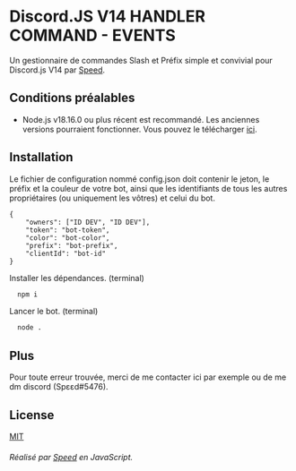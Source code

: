 # Discord.JS V14 HANDLER COMMAND - EVENTS

Un gestionnaire de commandes Slash et Préfix simple et convivial pour Discord.js V14 par [Speed](https://github.com/plancton0).

## Conditions préalables

- Node.js v18.16.0 ou plus récent est recommandé. Les anciennes versions pourraient fonctionner. Vous pouvez le télécharger [ici](https://nodejs.org/en/download/).

## Installation

Le fichier de configuration nommé config.json doit contenir le jeton, le préfix et la couleur de votre bot, ainsi que les identifiants de tous les autres propriétaires (ou uniquement les vôtres) et celui du bot.
```
{
	"owners": ["ID DEV", "ID DEV"],
	"token": "bot-token",
	"color": "bot-color",
	"prefix": "bot-prefix",
	"clientId": "bot-id"
}
```

Installer les dépendances. (terminal)

```bash
  npm i 
```

Lancer le bot. (terminal)

```bash
  node .
```
## Plus

Pour toute erreur trouvée, merci de me contacter ici par exemple ou de me dm discord (Spεεd#5476).

## License

[MIT](https://github.com/driwand/discord.js-v13-template/blob/main/LICENCE)

###### Réalisé par [Speed](https://github.com/plancton0) en JavaScript.
